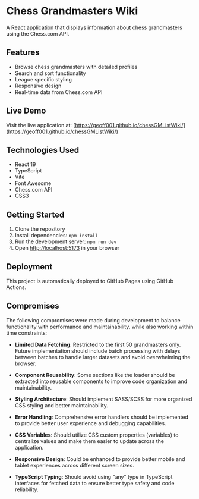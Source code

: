 # Chess Grandmasters Wiki

A React application that displays information about chess grandmasters using the Chess.com API.

## Features

- Browse chess grandmasters with detailed profiles
- Search and sort functionality
- League specific styling
- Responsive design
- Real-time data from Chess.com API

## Live Demo

Visit the live application at: [https://geoff001.github.io/chessGMListWiki/](https://geoff001.github.io/chessGMListWiki/)

## Technologies Used

- React 19
- TypeScript
- Vite
- Font Awesome
- Chess.com API
- CSS3

## Getting Started

1. Clone the repository
2. Install dependencies: `npm install`
3. Run the development server: `npm run dev`
4. Open [http://localhost:5173](http://localhost:5173) in your browser

## Deployment

This project is automatically deployed to GitHub Pages using GitHub Actions.

## Compromises

The following compromises were made during development to balance functionality with performance and maintainability, while also working within time constraints:

- **Limited Data Fetching**: Restricted to the first 50 grandmasters only. Future implementation should include batch processing with delays between batches to handle larger datasets and avoid overwhelming the browser.

- **Component Reusability**: Some sections like the loader should be extracted into reusable components to improve code organization and maintainability.

- **Styling Architecture**: Should implement SASS/SCSS for more organized CSS styling and better maintainability.

- **Error Handling**: Comprehensive error handlers should be implemented to provide better user experience and debugging capabilities.

- **CSS Variables**: Should utilize CSS custom properties (variables) to centralize values and make them easier to update across the application.

- **Responsive Design**: Could be enhanced to provide better mobile and tablet experiences across different screen sizes.

- **TypeScript Typing**: Should avoid using "any" type in TypeScript interfaces for fetched data to ensure better type safety and code reliability.
